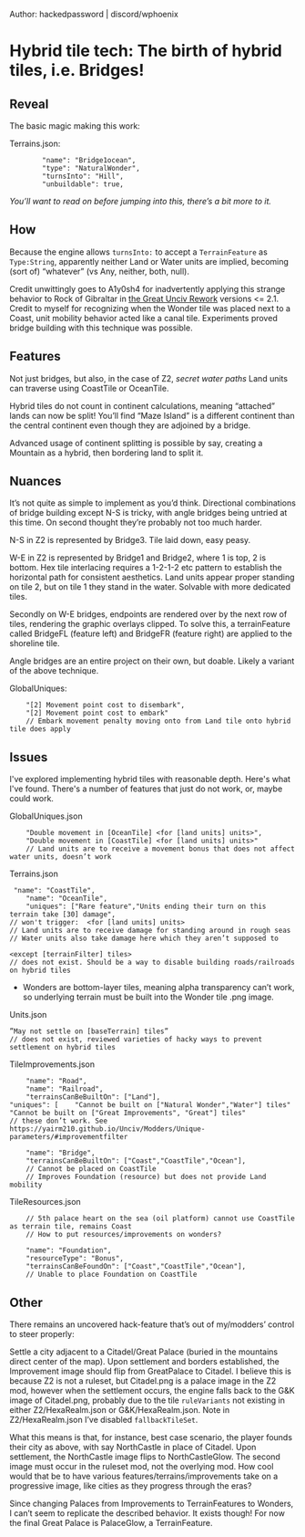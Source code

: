 
Author: hackedpassword | discord/wphoenix


# Hybrid tile tech: The birth of hybrid tiles, i.e. Bridges!


## Reveal

The basic magic making this work:

Terrains.json:
```
	    "name": "Bridge1ocean",
	    "type": "NaturalWonder",
	    "turnsInto": "Hill",
	    "unbuildable": true,
```

_You’ll want to read on before jumping into this, there’s a bit more to it._


## How

Because the engine allows `turnsInto:` to accept a `TerrainFeature` as `Type:String`, apparently neither Land or Water units are implied, becoming (sort of) “whatever” (vs Any, neither, both, null).

Credit unwittingly goes to A1y0sh4 for inadvertently applying this strange behavior to Rock of Gibraltar in [the Great Unciv Rework](https://github.com/A1y0sh4/The-Great-Unciv-Rework) versions <= 2.1. Credit to myself for recognizing when the Wonder tile was placed next to a Coast, unit mobility behavior acted like a canal tile. Experiments proved bridge building with this technique was possible.


## Features

Not just bridges, but also, in the case of Z2, _secret water paths_ Land units can traverse using CoastTile or OceanTile.

Hybrid tiles do not count in continent calculations, meaning “attached” lands can now be split! You’ll find “Maze Island” is a different continent than the central continent even though they are adjoined by a bridge.

Advanced usage of continent splitting is possible by say, creating a Mountain as a hybrid, then bordering land to split it.


## Nuances

It’s not quite as simple to implement as you’d think. Directional combinations of bridge building except N-S is tricky, with angle bridges being untried at this time. On second thought they’re probably not too much harder.

N-S in Z2 is represented by Bridge3. Tile laid down, easy peasy.

W-E in Z2 is represented by Bridge1 and Bridge2, where 1 is top, 2 is bottom. Hex tile interlacing requires a 1-2-1-2 etc pattern to establish the horizontal path for consistent aesthetics. Land units appear proper standing on tile 2, but on tile 1 they stand in the water. Solvable with more dedicated tiles.

Secondly on W-E bridges, endpoints are rendered over by the next row of tiles, rendering the graphic overlays clipped. To solve this, a terrainFeature called BridgeFL (feature left) and BridgeFR (feature right) are applied to the shoreline tile.

Angle bridges are an entire project on their own, but doable. Likely a variant of the above technique.

GlobalUniques:
```
	"[2] Movement point cost to disembark",
	"[2] Movement point cost to embark"
	// Embark movement penalty moving onto from Land tile onto hybrid tile does apply
```



## Issues

I've explored implementing hybrid tiles with reasonable depth. Here's what I've found. There's a number of features that just do not work, or, maybe could work.

GlobalUniques.json

```
	"Double movement in [OceanTile] <for [land units] units>",
	"Double movement in [CoastTile] <for [land units] units>"
	// Land units are to receive a movement bonus that does not affect water units, doesn’t work
```
	
Terrains.json

```
 "name": "CoastTile",
	"name": "OceanTile",
	"uniques": ["Rare feature","Units ending their turn on this terrain take [30] damage",
// won't trigger:  <for [land units] units>
// Land units are to receive damage for standing around in rough seas
// Water units also take damage here which they aren’t supposed to

<except [terrainFilter] tiles>
// does not exist. Should be a way to disable building roads/railroads on hybrid tiles
```

* Wonders are bottom-layer tiles, meaning alpha transparency can’t work, so underlying terrain must be built into the Wonder tile .png image.


Units.json

```
”May not settle on [baseTerrain] tiles”
// does not exist, reviewed varieties of hacky ways to prevent settlement on hybrid tiles
```

TileImprovements.json

```
	"name": "Road",
	"name": "Railroad",
	"terrainsCanBeBuiltOn": ["Land"],
"uniques": [	"Cannot be built on ["Natural Wonder","Water"] tiles"
"Cannot be built on ["Great Improvements", "Great"] tiles"
// these don’t work. See https://yairm210.github.io/Unciv/Modders/Unique-parameters/#improvementfilter
	
	"name": "Bridge",
	"terrainsCanBeBuiltOn": ["Coast","CoastTile","Ocean"],
	// Cannot be placed on CoastTile
	// Improves Foundation (resource) but does not provide Land mobility
```

TileResources.json

```
	// 5th palace heart on the sea (oil platform) cannot use CoastTile as terrain tile, remains Coast
	// How to put resources/improvements on wonders?

	"name": "Foundation",
	"resourceType": "Bonus",
	"terrainsCanBeFoundOn": ["Coast","CoastTile","Ocean"],
	// Unable to place Foundation on CoastTile
```

## Other

There remains an uncovered hack-feature that’s out of my/modders’ control to steer properly:

Settle a city adjacent to a Citadel/Great Palace (buried in the mountains direct center of the map). Upon settlement and borders established, the Improvement image should flip from GreatPalace to Citadel. I believe this is because Z2 is not a ruleset, but Citadel.png is a palace image in the Z2 mod, however when the settlement occurs, the engine falls back to the G&K image of Citadel.png, probably due to the tile `ruleVariants` not existing in either Z2/HexaRealm.json or G&K/HexaRealm.json. Note in Z2/HexaRealm.json I’ve disabled `fallbackTileSet`.

What this means is that, for instance, best case scenario, the player founds their city as above, with say NorthCastle in place of Citadel. Upon settlement, the NorthCastle image flips to NorthCastleGlow. The second image must occur in the ruleset mod, not the overlying mod. How cool would that be to have various features/terrains/improvements take on a progressive image, like cities as they progress through the eras?

Since changing Palaces from Improvements to TerrainFeatures to Wonders, I can’t seem to replicate the described behavior. It exists though! For now the final Great Palace is PalaceGlow, a TerrainFeature.


